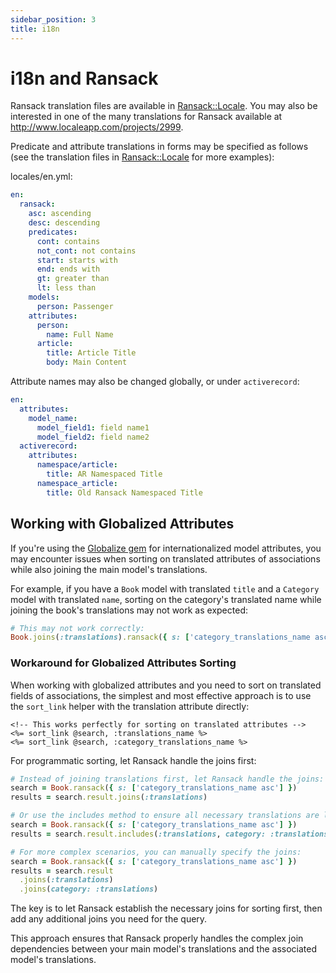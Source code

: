 ```yaml
---
sidebar_position: 3
title: i18n
---
```


# i18n and Ransack

Ransack translation files are available in
[Ransack::Locale](https://github.com/activerecord-hackery/ransack/tree/main/lib/ransack/locale). You may also be interested in one of the
many translations for Ransack available at
http://www.localeapp.com/projects/2999.

Predicate and attribute translations in forms may be specified as follows (see
the translation files in [Ransack::Locale](https://github.com/activerecord-hackery/ransack/tree/main/lib/ransack/locale) for more examples):

locales/en.yml:
```yml
en:
  ransack:
    asc: ascending
    desc: descending
    predicates:
      cont: contains
      not_cont: not contains
      start: starts with
      end: ends with
      gt: greater than
      lt: less than
    models:
      person: Passenger
    attributes:
      person:
        name: Full Name
      article:
        title: Article Title
        body: Main Content
```

Attribute names may also be changed globally, or under `activerecord`:

```yml
en:
  attributes:
    model_name:
      model_field1: field name1
      model_field2: field name2
  activerecord:
    attributes:
      namespace/article:
        title: AR Namespaced Title
      namespace_article:
        title: Old Ransack Namespaced Title
```

## Working with Globalized Attributes

If you're using the [Globalize gem](https://github.com/globalize/globalize) for internationalized model attributes, you may encounter issues when sorting on translated attributes of associations while also joining the main model's translations.

For example, if you have a `Book` model with translated `title` and a `Category` model with translated `name`, sorting on the category's translated name while joining the book's translations may not work as expected:

```ruby
# This may not work correctly:
Book.joins(:translations).ransack({ s: ['category_translations_name asc'] }).result
```

### Workaround for Globalized Attributes Sorting

When working with globalized attributes and you need to sort on translated fields of associations, the simplest and most effective approach is to use the `sort_link` helper with the translation attribute directly:

```erb
<!-- This works perfectly for sorting on translated attributes -->
<%= sort_link @search, :translations_name %>
<%= sort_link @search, :category_translations_name %>
```

For programmatic sorting, let Ransack handle the joins first:

```ruby
# Instead of joining translations first, let Ransack handle the joins:
search = Book.ransack({ s: ['category_translations_name asc'] })
results = search.result.joins(:translations)

# Or use the includes method to ensure all necessary translations are loaded:
search = Book.ransack({ s: ['category_translations_name asc'] })
results = search.result.includes(:translations, category: :translations)

# For more complex scenarios, you can manually specify the joins:
search = Book.ransack({ s: ['category_translations_name asc'] })
results = search.result
  .joins(:translations)
  .joins(category: :translations)
```

The key is to let Ransack establish the necessary joins for sorting first, then add any additional joins you need for the query.

This approach ensures that Ransack properly handles the complex join dependencies between your main model's translations and the associated model's translations.
